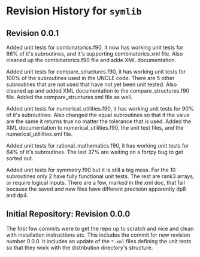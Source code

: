# Revision History for `symlib`

## Revision 0.0.1

Added unit tests for combinatorics.f90, it now has working unit tests for 66% of it's subroutines, and it's supporting combinatorics.xml file. Also cleaned up the combinatorics.f90 file and adde XML documentation.

Added unit tests for compare_structures.f90, it has working unit tests for 100% of the subroutines used in the UNCLE code. There are 5 other subroutines that are not used that have not yet been unit tested. Also cleaned up and added XML documentation to the compare_structures.f90 file. Added the compare_structures.xml file as well.

Added unit tests for numerical_utilities.f90, it has working unit tests for 90% of it's subroutines. Also changed the equal subroutines so that if the value are the same it returns true no matter the tolerance that is used. Added the XML documentation to numerical_utilities.f90, the unit test files, and the numerical_utililties.xml file.

Added unit tests for rational_mathematics.f90, it has working unit tests for 64% of it's subroutines. The last 37% are waiting on a fortpy bug to get sorted out.

Added unit tests for symmetry.f90 but it is still a big mess. For the 10 subroutines only 2 have fully functional unit tests. The rest are rank3 arrays, or require logical inputs. There are a few, marked in the xml doc, that fail because the saved and new files have different precision apparently dp8 and dp4. 

## Initial Repository: Revision 0.0.0

The first few commits were to get the repo up to scratch and nice and clean with installation instructions etc. This includes the commit for new revision number 0.0.0. It includes an update of the `*.xml` files defining the unit tests so that they work with the distribution directory's structure.